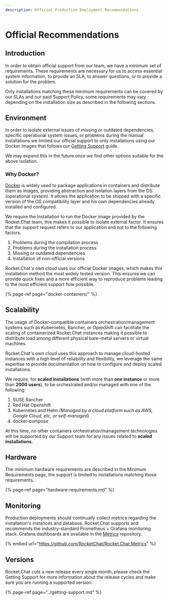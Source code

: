 ```yaml
---
description: Official Production Deployment Recommendations
---
```


# Official Recommendations

## Introduction

In order to obtain official support from our team, we have a minimum set of requirements. These requirements are necessary for us to access essential system information, to provide an SLA, to answer questions, or to provide a solution for the problem.

Only installations matching these minimum requirements can be covered by our SLAs and our paid Support Policy, some requirements may vary depending on the installation size as described in the following sections.

## Environment

In order to isolate external issues of missing or outdated dependencies, specific operational system issues, or problems during the manual installations we limited our official support to only installations using our Docker Images that follows our [Getting Support](../getting-support.md) guide.

We may expand this in the future once we find other options suitable for the above isolation.

### Why Docker?

[Docker](https://www.docker.com/) is widely used to package applications in containers and distribute them as images, providing abstraction and isolation layers from the OS \(operational system\). It allows the application to be shipped with a specific version of the OS compatibility layer and his own dependencies already installed and configured.

We require the installation to run the Docker image provided by the Rocket.Chat team, this makes it possible to isolate external factor. It ensures that the support request refers to our application and not to the following factors.

1. Problems during the compilation process
2. Problems during the installation process
3. Missing or outdated dependencies
4. Installation of non-official versions

Rocket.Chat's own cloud uses our official Docker images, which makes this installation method the most widely tested version. This ensures we can provide quick fixes and a more efficient way to reproduce problems leading to the most efficient support flow possible.

{% page-ref page="docker-containers/" %}

## Scalability

The usage of Docker-compatible containers orchestration/management systems such as Kubernetes, Rancher, or OpenShift can facilitate the scaling of containerized Rocket.Chat instances making it possible to distribute load among different physical bare-metal servers or virtual machines.

Rocket.Chat's own cloud uses this approach to manage cloud-hosted instances with a high level of reliability and flexibility, we leverage the same expertise to provide documentation on how to configure and deploy scaled installations.

We require, for **scaled installations** \(with more than **one instance** or more than **2000 users**\), to be orchestrated and/or managed with one of the following:

1. SUSE Rancher
2. Red Hat Openshift
3. Kubernetes and Helm _\(Managed by a cloud platform such as AWS, Google Cloud, etc, or self-managed\)_
4. docker-compose

At this time, no other containers orchestration/management technologies will be supported by our Support team for any issues related to **scaled installations**.

## Hardware

The minimum hardware requirements are described in the Minimum Requirements page, the support is limited to installations matching those requirements.

{% page-ref page="hardware-requirements.md" %}

## Monitoring

Production deployments should continually collect metrics regarding the installation's instances and database. Rocket.Chat supports and recommends the industry-standard Prometheus + Grafana monitoring stack. Grafana dashboards are available in the [Metrics](https://github.com/RocketChat/Rocket.Chat.Metrics) repository.

{% embed url="https://github.com/RocketChat/Rocket.Chat.Metrics" %}

## Versions

Rocket.Chat cuts a new release every single month, please check the Getting Support for more information about the release cycles and make sure you are running a supported version.

{% page-ref page="../getting-support.md" %}



